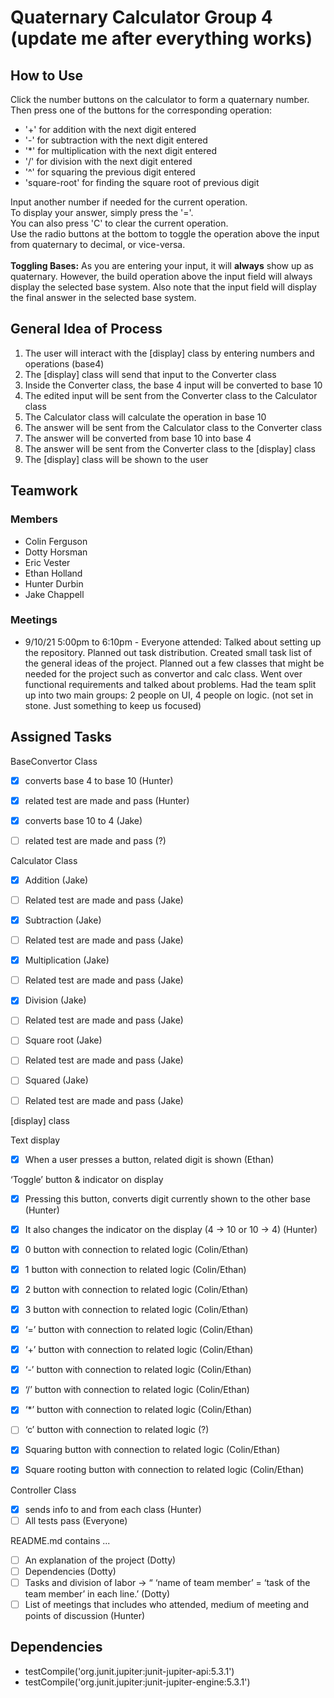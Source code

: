 <h1>Quaternary Calculator Group 4 (update me after everything works)</h1>

<h2>How to Use</h2>
<p1>
    Click the number buttons on the calculator to form a quaternary number.<br>
    Then press one of the buttons for the corresponding operation: 
</p1>
<ul>
    <li>'+' for addition with the next digit entered</li>
    <li>'-' for subtraction with the next digit entered</li>
    <li>'*' for multiplication  with the next digit entered</li>
    <li>'/' for division with the next digit entered</li>
    <li>'^' for squaring the previous digit entered</li>
    <li>'square-root' for finding the square root of previous digit</li>
</ul>

<p>
    Input another number if needed for the current operation.<br>
    To display your answer, simply press the '='.<br> 
    You can also press 'C' to clear the current operation.<br>
    Use the radio buttons at the bottom to toggle the operation above the input from 
    quaternary to decimal, or vice-versa.<br>
    <br>
    <strong>Toggling Bases:</strong> As you are entering your input, 
    it will <strong>always</strong> show up as quaternary. However, the build operation
    above the input field will always display the selected base system. Also note that the
    input field will display the <storng>final answer</storng> in the selected base system.
</p>

<h2>General Idea of Process</h2>
<ol type = 1>
    <li>The user will interact with the [display] class by entering numbers and operations (base4)</li>
    <li>The [display] class will send that input to the Converter class</li>
    <li>Inside the Converter class, the base 4 input will be converted to base 10</li>
    <li>The edited input will be sent from the Converter class to the Calculator class</li>
    <li>The Calculator class will calculate the operation in base 10</li>
    <li>The answer will be sent from the Calculator class to the Converter class</li>
    <li>The answer will be converted from base 10 into base 4</li>
    <li>The answer will be sent from the Converter class to the [display] class</li>
    <li>The [display] class will be shown to the user</li>
</ol>

<h2>Teamwork</h2>
<h3>Members</h3>
<ul>
    <li>Colin Ferguson</li>
    <li>Dotty Horsman</li>
    <li>Eric Vester</li>
    <li>Ethan Holland</li>
    <li>Hunter Durbin</li>
    <li>Jake Chappell</li>  
</ul>

<h3>Meetings</h3>
<ul>
    <li>9/10/21 5:00pm to 6:10pm - Everyone attended: 
        Talked about setting up the repository. 
        Planned out task distribution. 
        Created small task list of the general ideas of the project. 
        Planned out a few classes that might be needed for the project such as convertor and calc class. 
        Went over functional requirements and talked about problems.
        Had the team split up into two main groups: 2 people on UI, 4 people on logic. (not set in stone. Just something to keep us focused)</li>
</ul>

<h2>Assigned Tasks</h2>

BaseConvertor Class 
- [X] converts base 4 to base 10 (Hunter)
- [X] related test are made and pass (Hunter)
- [X] converts base 10 to 4 (Jake)
- [ ] related test are made and pass (?)




Calculator Class
- [X] Addition (Jake)
- [ ] Related test are made and pass (Jake)
- [X] Subtraction (Jake)
- [ ] Related test are made and pass (Jake)
- [X] Multiplication (Jake)
- [ ] Related test are made and pass (Jake)
- [X] Division (Jake)
- [ ] Related test are made and pass (Jake)
- [ ] Square root (Jake)
- [ ] Related test are made and pass (Jake)
- [ ] Squared (Jake)
- [ ] Related test are made and pass (Jake)


[display] class


Text display

- [X] When a user presses a button, related digit is shown (Ethan)

‘Toggle’ button & indicator on display 
- [X] Pressing this button, converts digit currently shown to the other base (Hunter)
- [X] It also changes the indicator on the display (4 → 10 or 10 → 4) (Hunter)


- [X] 0 button with connection to related logic (Colin/Ethan)
- [X] 1 button with connection to related logic (Colin/Ethan)
- [X] 2 button with connection to related logic (Colin/Ethan)
- [X] 3 button with connection to related logic (Colin/Ethan)
- [X] ‘=’ button with connection to related logic (Colin/Ethan)
- [X] ‘+’ button with connection to related logic (Colin/Ethan)
- [X] ‘-’ button with connection to related logic (Colin/Ethan)
- [X] ‘/’ button with connection to related logic (Colin/Ethan)
- [X] ‘*’ button with connection to related logic (Colin/Ethan)
- [ ] ‘c’ button  with connection to related logic (?)
- [X] Squaring button with connection to related logic (Colin/Ethan)
- [X] Square rooting button with connection to related logic (Colin/Ethan)

Controller Class
- [X] sends info to and from each class (Hunter)
- [ ] All tests pass (Everyone)

README.md contains ...
- [ ] An explanation of the project (Dotty)
- [ ] Dependencies (Dotty)
- [ ] Tasks and division of labor → “ ‘name of team member’ = ‘task of the team member’ in each line.’ (Dotty)
- [ ] List of meetings that includes who attended, medium of meeting and points of discussion (Hunter)

<h2>Dependencies</h2>
<ul>
    <li>testCompile('org.junit.jupiter:junit-jupiter-api:5.3.1')</li>
    <li>testCompile('org.junit.jupiter:junit-jupiter-engine:5.3.1')</li>
</ul>



















